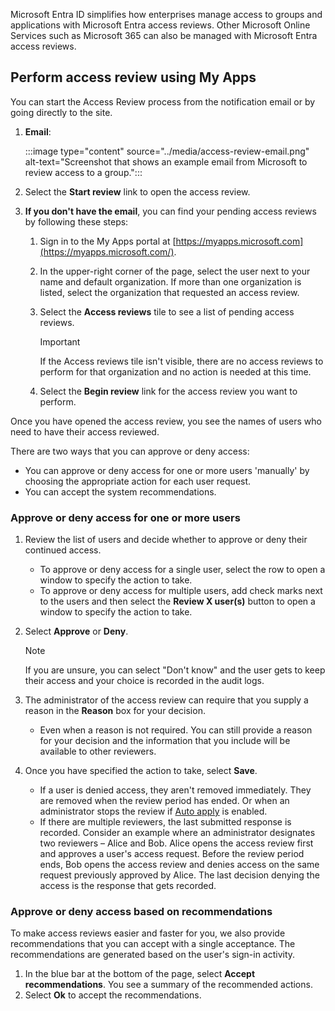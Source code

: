 Microsoft Entra ID simplifies how enterprises manage access to groups and applications with Microsoft Entra access reviews. Other Microsoft Online Services such as Microsoft 365 can also be managed with Microsoft Entra access reviews.

## Perform access review using My Apps

You can start the Access Review process from the notification email or by going directly to the site.

1.  **Email**:
    
    :::image type="content" source="../media/access-review-email.png" alt-text="Screenshot that shows an example email from Microsoft to review access to a group.":::
    
2.  Select the **Start review** link to open the access review.
3.  **If you don't have the email**, you can find your pending access reviews by following these steps:
    
    
    1.  Sign in to the My Apps portal at [https://myapps.microsoft.com](https://myapps.microsoft.com/).
    2.  In the upper-right corner of the page, select the user next to your name and default organization. If more than one organization is listed, select the organization that requested an access review.
    3.  Select the **Access reviews** tile to see a list of pending access reviews.
        
        > [!IMPORTANT]
        > If the Access reviews tile isn't visible, there are no access reviews to perform for that organization and no action is needed at this time.
    4.  Select the **Begin review** link for the access review you want to perform.

Once you have opened the access review, you see the names of users who need to have their access reviewed.

There are two ways that you can approve or deny access:

- You can approve or deny access for one or more users 'manually' by choosing the appropriate action for each user request.
- You can accept the system recommendations.

### Approve or deny access for one or more users

1.  Review the list of users and decide whether to approve or deny their continued access.
    
    
    - To approve or deny access for a single user, select the row to open a window to specify the action to take.
    - To approve or deny access for multiple users, add check marks next to the users and then select the **Review X user(s)** button to open a window to specify the action to take.
2.  Select **Approve** or **Deny**.
    
    > [!NOTE]
    > If you are unsure, you can select "Don't know" and the user gets to keep their access and your choice is recorded in the audit logs.
3.  The administrator of the access review can require that you supply a reason in the **Reason** box for your decision.
    
    
    - Even when a reason is not required. You can still provide a reason for your decision and the information that you include will be available to other reviewers.
4.  Once you have specified the action to take, select **Save**.
    
    
    - If a user is denied access, they aren't removed immediately. They are removed when the review period has ended. Or when an administrator stops the review if [Auto apply](/azure/active-directory/governance/complete-access-review) is enabled.
    - If there are multiple reviewers, the last submitted response is recorded. Consider an example where an administrator designates two reviewers – Alice and Bob. Alice opens the access review first and approves a user's access request. Before the review period ends, Bob opens the access review and denies access on the same request previously approved by Alice. The last decision denying the access is the response that gets recorded.

### Approve or deny access based on recommendations

To make access reviews easier and faster for you, we also provide recommendations that you can accept with a single acceptance. The recommendations are generated based on the user's sign-in activity.

1.  In the blue bar at the bottom of the page, select **Accept recommendations**. You see a summary of the recommended actions.
2.  Select **Ok** to accept the recommendations.
